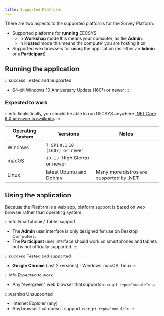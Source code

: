 ```yaml
---
title: Supported Platforms
---
```


There are two aspects to the supported platforms for the Survey Platform:

- Supported platforms for **running** DECSYS
    - In **Workshop** mode this means your computer, as the **Admin**.
    - In **Hosted** mode this means the computer you are hosting it on.
- Supported web browsers for **using** the application (as either an **Admin** or a **Participant**)

## Running the application

:::success Tested and Supported
- 64-bit Windows 10 Anniversary Update (1607) or newer
:::

### Expected to work
:::info
Realistically, you should be able to run DECSYS anywhere [.NET Core 5.0 or newer is available](https://github.com/dotnet/core/blob/master/release-notes/5.0/5.0-supported-os.md).
:::

| Operating System | Versions | Notes |
|-|-|-|
| Windows | `7 SP1` `8.1` `10 (1607) or newer` | |
| macOS | `10.13` (High Sierra) or newer | |
| Linux | latest Ubuntu and Debian | Many more distros are supported by .NET |

## Using the application

Because the Platform is a web app, platform support is based on web browser rather than operating system.

:::info Smartphone / Tablet support
- The **Admin** user interface is only designed for use on Desktop Computers.
- The **Participant** user interface should work on smartphones and tablets but is not officially supported.
:::

:::success Tested and supported
- **Google Chrome** (last 2 versions) - Windows, macOS, Linux
:::

:::info Expected to work
- Any "evergreen" web browser that supports `<script type="module">`
:::

:::warning Unsupported
- Internet Explorer (any)
- Any browser that doesn't support `<script type="module">`
:::

